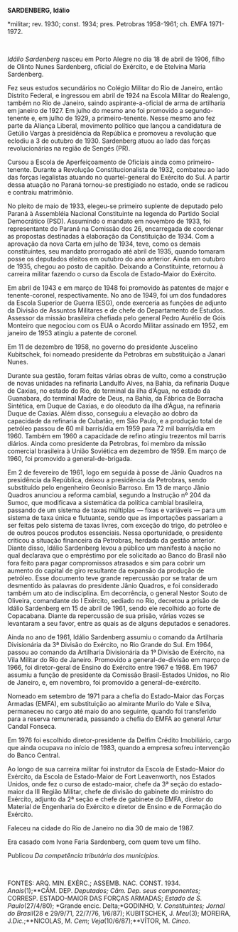 **SARDENBERG, Idálio**

\*militar; rev. 1930; const. 1934; pres. Petrobras 1958-1961; ch. EMFA
1971-1972.

 

*Idálio Sardenberg* nasceu em Porto Alegre no dia 18 de abril de 1906,
filho de Olinto Nunes Sardenberg, oficial do Exército, e de Etelvina
Maria Sardenberg.

Fez seus estudos secundários no Colégio Militar do Rio de Janeiro, então
Distrito Federal, e ingressou em abril de 1924 na Escola Militar do
Realengo, também no Rio de Janeiro, saindo aspirante-a-oficial de arma
de artilharia em janeiro de 1927. Em julho do mesmo ano foi promovido a
segundo-tenente e, em julho de 1929, a primeiro-tenente. Nesse mesmo ano
fez parte da Aliança Liberal, movimento político que lançou a
candidatura de Getúlio Vargas à presidência da República e promoveu a
revolução que eclodiu a 3 de outubro de 1930. Sardenberg atuou ao lado
das forças revolucionárias na região de Sengés (PR).

Cursou a Escola de Aperfeiçoamento de Oficiais ainda como
primeiro-tenente. Durante a Revolução Constitucionalista de 1932,
combateu ao lado das forças legalistas atuando no quartel-general do
Exército do Sul. A partir dessa atuação no Paraná tornou-se prestigiado
no estado, onde se radicou e contraiu matrimônio.

No pleito de maio de 1933, elegeu-se primeiro suplente de deputado pelo
Paraná à Assembléia Nacional Constituinte na legenda do Partido Social
Democrático (PSD). Assumindo o mandato em novembro de 1933, foi
representante do Paraná na Comissão dos 26, encarregada de coordenar as
propostas destinadas à elaboração da Constituição de 1934. Com a
aprovação da nova Carta em julho de 1934, teve, como os demais
constituintes, seu mandato prorrogado até abril de 1935, quando tomaram
posse os deputados eleitos em outubro do ano anterior. Ainda em outubro
de 1935, chegou ao posto de capitão. Deixando a Constituinte, retornou à
carreira militar fazendo o curso da Escola de Estado-Maior do Exército.

Em abril de 1943 e em março de 1948 foi promovido às patentes de major e
tenente-coronel, respectivamente. No ano de 1949, foi um dos fundadores
da Escola Superior de Guerra (ESG), onde exerceria as funções de adjunto
da Divisão de Assuntos Militares e de chefe do Departamento de Estudos.
Assessor da missão brasileira chefiada pelo general Pedro Aurélio de
Góis Monteiro que negociou com os EUA o Acordo Militar assinado em 1952,
em janeiro de 1953 atingiu a patente de coronel.

Em 11 de dezembro de 1958, no governo do presidente Juscelino
Kubitschek, foi nomeado presidente da Petrobras em substituição a Janari
Nunes.

Durante sua gestão, foram feitas várias obras de vulto, como a
construção de novas unidades na refinaria Landulfo Alves, na Bahia, da
refinaria Duque de Caxias, no estado do Rio, do terminal da ilha d’Água,
no estado da Guanabara, do terminal Madre de Deus, na Bahia, da Fábrica
de Borracha Sintética, em Duque de Caxias, e do oleoduto da ilha d’Água,
na refinaria Duque de Caxias. Além disso, conseguiu a elevação ao dobro
da capacidade da refinaria de Cubatão, em São Paulo, e a produção total
de petróleo passou de 60 mil barris/dia em 1959 para 72 mil barris/dia
em 1960. Também em 1960 a capacidade de refino atingiu trezentos mil
barris diários. Ainda como presidente da Petrobras, foi membro da missão
comercial brasileira à União Soviética em dezembro de 1959. Em março de
1960, foi promovido a general-de-brigada.

Em 2 de fevereiro de 1961, logo em seguida à posse de Jânio Quadros na
presidência da República, deixou a presidência da Petrobras, sendo
substituído pelo engenheiro Geonísio Barroso. Em 13 de março Jânio
Quadros anunciou a reforma cambial, segundo a Instrução nº 204 da Sumoc,
que modificava a sistemática da política cambial brasileira, passando de
um sistema de taxas múltiplas — fixas e variáveis — para um sistema de
taxa única e flutuante, sendo que as importações passariam a ser feitas
pelo sistema de taxas livres, com exceção do trigo, do petróleo e de
outros poucos produtos essenciais. Nessa oportunidade, o presidente
criticou a situação financeira da Petrobras, herdada da gestão anterior.
Diante disso, Idálio Sardenberg levou a público um manifesto à nação no
qual declarava que o empréstimo por ele solicitado ao Banco do Brasil
não fora feito para pagar compromissos atrasados e sim para cobrir um
aumento do capital de giro resultante da expansão da produção de
petróleo. Esse documento teve grande repercussão por se tratar de um
desmentido às palavras do presidente Jânio Quadros, e foi considerado
também um ato de indisciplina. Em decorrência, o general Nestor Souto de
Oliveira, comandante do I Exército, sediado no Rio, decretou a prisão de
Idálio Sardenberg em 15 de abril de 1961, sendo ele recolhido ao forte
de Copacabana. Diante da repercussão de sua prisão, várias vozes se
levantaram a seu favor, entre as quais as de alguns deputados e
senadores.

Ainda no ano de 1961, Idálio Sardenberg assumiu o comando da Artilharia
Divisionária da 3ª Divisão do Exército, no Rio Grande do Sul. Em 1964,
passou ao comando da Artilharia Divisionária da 1ª Divisão de Exército,
na Vila Militar do Rio de Janeiro. Promovido a general-de-divisão em
março de 1966, foi diretor-geral de Ensino do Exército entre 1967 e
1968. Em 1967 assumiu a função de presidente da Comissão Brasil-Estados
Unidos, no Rio de Janeiro, e, em novembro, foi promovido a
general-de-exército.

Nomeado em setembro de 1971 para a chefia do Estado-Maior das Forças
Armadas (EMFA), em substituição ao almirante Murilo do Vale e Silva,
permaneceu no cargo até maio do ano seguinte, quando foi transferido
para a reserva remunerada, passando a chefia do EMFA ao general Artur
Candal Fonseca.

Em 1976 foi escolhido diretor-presidente da Delfim Crédito Imobiliário,
cargo que ainda ocupava no início de 1983, quando a empresa sofreu
intervenção do Banco Central.

Ao longo de sua carreira militar foi instrutor da Escola de Estado-Maior
do Exército, da Escola de Estado-Maior de Fort Leavenworth, nos Estados
Unidos, onde fez o curso de estado-maior, chefe da 3ª seção do
estado-maior da III Região Militar, chefe de divisão do gabinete do
ministro do Exército, adjunto da 2ª seção e chefe de gabinete do EMFA,
diretor do Material de Engenharia do Exército e diretor de Ensino e de
Formação do Exército.

Faleceu na cidade do Rio de Janeiro no dia 30 de maio de 1987.

Era casado com Ivone Faria Sardenberg, com quem teve um filho.

Publicou *Da competência tributária dos* *municípios*.

 

FONTES: ARQ. MIN. EXÉRC.; ASSEMB. NAC. CONST. 1934. *Anais*(1);**CÂM.
DEP. *Deputados; Câm. Dep. seus componentes;* CORRESP. ESTADO-MAIOR DAS
FORÇAS ARMADAS; *Estado de S. Paulo*(27/4/80); *Grande encic.
Delta;*GODINHO, V. *Constituintes; Jornal do Brasil*(28 e 29/9/71,
22/7/76, 1/6/87); KUBITSCHEK, J. *Meu*(3); MOREIRA, J.*Dic.*;**NICOLAS,
M. *Cem*; *Veja*(10/6/87);**VÍTOR, M. *Cinco.*

 

 
